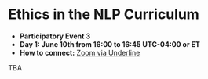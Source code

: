 # Ethics in the NLP Curriculum

- **Participatory Event 3**
- **Day 1: June 10th from 16:00 to 16:45 UTC-04:00 or ET**
- **How to connect:** [Zoom  via Underline](https://underline.io/events/122/sessions?eventSessionId=4302)

TBA
